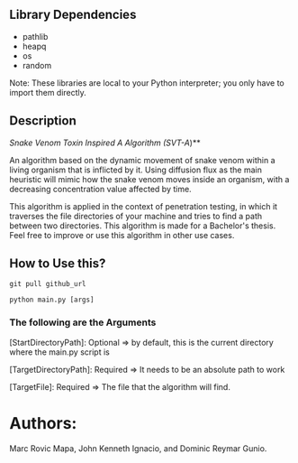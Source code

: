 ## Library Dependencies
- pathlib
- heapq
- os
- random

Note: These libraries are local to your Python interpreter; you only have to import them directly.

## Description
**Snake Venom Toxin Inspired A* Algorithm (SVT-A*)**

An algorithm based on the dynamic movement of snake venom within a living organism that is inflicted by it. Using diffusion flux as the main heuristic will mimic how the snake venom moves inside an organism, with a decreasing concentration value affected by time. 

This algorithm is applied in the context of penetration testing, in which it traverses the file directories of your machine and tries to find a path between two directories. This algorithm is made for a Bachelor's thesis. Feel free to improve or use this algorithm in other use cases.

## How to Use this?
```
git pull github_url
```

```
python main.py [args]
```
### The following are the Arguments 
[StartDirectoryPath]: Optional => by default, this is the current directory where the main.py script is

[TargetDirectoryPath]: Required => It needs to be an absolute path to work

[TargetFile]: Required => The file that the algorithm will find.


# Authors:
 Marc Rovic Mapa, John Kenneth Ignacio, and Dominic Reymar Gunio.


